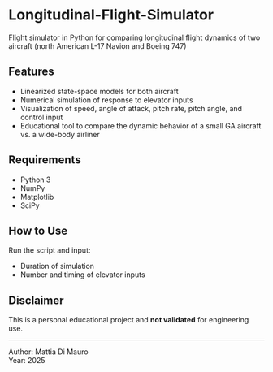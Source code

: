 # Longitudinal-Flight-Simulator
Flight simulator in Python for comparing longitudinal flight dynamics of two aircraft (north American L-17 Navion and Boeing 747)

## Features
- Linearized state-space models for both aircraft
- Numerical simulation of response to elevator inputs
- Visualization of speed, angle of attack, pitch rate, pitch angle, and control input
- Educational tool to compare the dynamic behavior of a small GA aircraft vs. a wide-body airliner

## Requirements
- Python 3
- NumPy
- Matplotlib
- SciPy

## How to Use
Run the script and input:
- Duration of simulation
- Number and timing of elevator inputs

## Disclaimer
This is a personal educational project and **not validated** for engineering use.

---

Author: Mattia Di Mauro  
Year: 2025
